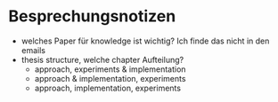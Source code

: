 # Besprechungsnotizen

- welches Paper für knowledge ist wichtig? Ich finde das nicht in den emails
- thesis structure, welche chapter Aufteilung?
	- approach, experiments & implementation
	- approach & implementation, experiments
	- approach, implementation, experiments